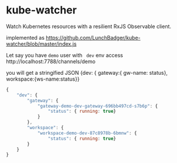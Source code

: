 # kube-watcher
Watch Kubernetes resources with a resilient RxJS Observable client.


implemented as https://github.com/LunchBadger/kube-watcher/blob/master/index.js

Let say you have `demo` user with ` dev` env 
access http://localhost:7788/channels/demo

you will get a stringified JSON 
{dev:  { gateway:{ gw-name: status}, workspace:{ws-name:status}}

```js
{
    "dev": {
        "gateway": {
            "gateway-demo-dev-gateway-696bb497cd-s7b6p": {
                "status": { running: true} 
            }
        },
        "workspace": {
            "workspace-demo-dev-87c8978b-6bmnw": {
                "status": { running: true} 
        }
    }
}
```
